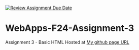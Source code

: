 [![Review Assignment Due Date](https://classroom.github.com/assets/deadline-readme-button-22041afd0340ce965d47ae6ef1cefeee28c7c493a6346c4f15d667ab976d596c.svg)](https://classroom.github.com/a/wPLY8jB2)
# WebApps-F24-Assignment-3
Assignment 3 - Basic HTML
Hosted at [My github page URL](https://github.com/44-563-WebApps-F24/44563-webapps-f24-assignment3-0-lalit/tree/main)
